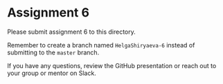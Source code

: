 # Assignment 6

Please submit assignment 6 to this directory.

Remember to create a branch named `HelgaShiryaeva-6` 
instead of submitting to the `master` branch.

If you have any questions, review the GitHub presentation or reach
out to your group or mentor on Slack.
